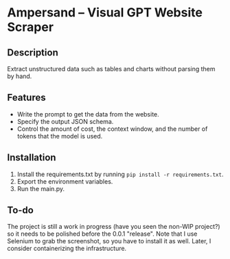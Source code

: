# Ampersand – Visual GPT Website Scraper

## Description

Extract unstructured data such as tables and charts without parsing them by hand.

## Features

- Write the prompt to get the data from the website.
- Specify the output JSON schema.
- Control the amount of cost, the context window, and the number of tokens that the model is used.

## Installation
1. Install the requirements.txt by running `pip install -r requirements.txt`.
2. Export the environment variables.
3. Run the main.py.

## To-do
The project is still a work in progress (have you seen the non-WIP project?) so it needs to be polished before the 0.0.1 "release".
Note that I use Selenium to grab the screenshot, so you have to install it as well. Later, I consider containerizing the infrastructure.